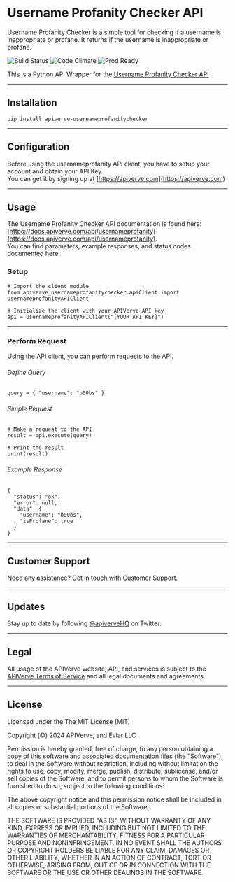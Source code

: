 Username Profanity Checker API
============

Username Profanity Checker is a simple tool for checking if a username is inappropriate or profane. It returns if the username is inappropriate or profane.

![Build Status](https://img.shields.io/badge/build-passing-green)
![Code Climate](https://img.shields.io/badge/maintainability-B-purple)
![Prod Ready](https://img.shields.io/badge/production-ready-blue)

This is a Python API Wrapper for the [Username Profanity Checker API](https://apiverve.com/marketplace/api/usernameprofanity)

---

## Installation
	pip install apiverve-usernameprofanitychecker

---

## Configuration

Before using the usernameprofanity API client, you have to setup your account and obtain your API Key.  
You can get it by signing up at [https://apiverve.com](https://apiverve.com)

---

## Usage

The Username Profanity Checker API documentation is found here: [https://docs.apiverve.com/api/usernameprofanity](https://docs.apiverve.com/api/usernameprofanity).  
You can find parameters, example responses, and status codes documented here.

### Setup

```
# Import the client module
from apiverve_usernameprofanitychecker.apiClient import UsernameprofanityAPIClient

# Initialize the client with your APIVerve API key
api = UsernameprofanityAPIClient("[YOUR_API_KEY]")
```

---


### Perform Request
Using the API client, you can perform requests to the API.

###### Define Query

```
query = { "username": "b00bs" }
```

###### Simple Request

```
# Make a request to the API
result = api.execute(query)

# Print the result
print(result)
```

###### Example Response

```
{
  "status": "ok",
  "error": null,
  "data": {
    "username": "b00bs",
    "isProfane": true
  }
}
```

---

## Customer Support

Need any assistance? [Get in touch with Customer Support](https://apiverve.com/contact).

---

## Updates
Stay up to date by following [@apiverveHQ](https://twitter.com/apiverveHQ) on Twitter.

---

## Legal

All usage of the APIVerve website, API, and services is subject to the [APIVerve Terms of Service](https://apiverve.com/terms) and all legal documents and agreements.

---

## License
Licensed under the The MIT License (MIT)

Copyright (&copy;) 2024 APIVerve, and Evlar LLC

Permission is hereby granted, free of charge, to any person obtaining a copy of this software and associated documentation files (the "Software"), to deal in the Software without restriction, including without limitation the rights to use, copy, modify, merge, publish, distribute, sublicense, and/or sell copies of the Software, and to permit persons to whom the Software is furnished to do so, subject to the following conditions:

The above copyright notice and this permission notice shall be included in all copies or substantial portions of the Software.

THE SOFTWARE IS PROVIDED "AS IS", WITHOUT WARRANTY OF ANY KIND, EXPRESS OR IMPLIED, INCLUDING BUT NOT LIMITED TO THE WARRANTIES OF MERCHANTABILITY, FITNESS FOR A PARTICULAR PURPOSE AND NONINFRINGEMENT. IN NO EVENT SHALL THE AUTHORS OR COPYRIGHT HOLDERS BE LIABLE FOR ANY CLAIM, DAMAGES OR OTHER LIABILITY, WHETHER IN AN ACTION OF CONTRACT, TORT OR OTHERWISE, ARISING FROM, OUT OF OR IN CONNECTION WITH THE SOFTWARE OR THE USE OR OTHER DEALINGS IN THE SOFTWARE.